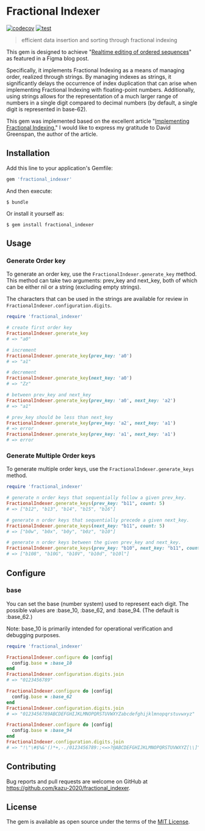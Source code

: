 # Fractional Indexer

[![codecov](https://codecov.io/gh/kazu-2020/fractional_indexer/graph/badge.svg?token=OCCYE4EKT1)](https://codecov.io/gh/kazu-2020/fractional_indexer)
[![test](https://github.com/kazu-2020/fractional_indexer/actions/workflows/ruby.yml/badge.svg?branch=main&event=push)](https://github.com/kazu-2020/fractional_indexer/actions/workflows/ruby.yml)

> efficient data insertion and sorting through fractional indexing

This gem is designed to achieve "[Realtime editing of ordered sequences](https://www.figma.com/blog/realtime-editing-of-ordered-sequences/#fractional-indexing)" as featured in a Figma blog post.

Specifically, it implements Fractional Indexing as a means of managing order, realized through strings. By managing indexes as strings, it significantly delays the occurrence of index duplication that can arise when implementing Fractional Indexing with floating-point numbers. Additionally, using strings allows for the representation of a much larger range of numbers in a single digit compared to decimal numbers (by default, a single digit is represented in base-62).

This gem was implemented based on the excellent article "[Implementing Fractional Indexing.](https://observablehq.com/@dgreensp/implementing-fractional-indexing)" I would like to express my gratitude to David Greenspan, the author of the article.

## Installation

Add this line to your application's Gemfile:

```ruby
gem 'fractional_indexer'
```

And then execute:

    $ bundle

Or install it yourself as:

    $ gem install fractional_indexer

## Usage

### Generate Order key

To generate an order key, use the `FractionalIndexer.generate_key` method. This method can take two arguments: prev_key and next_key, both of which can be either nil or a string (excluding empty strings).

The characters that can be used in the strings are available for review in `FractionalIndexer.configuration.digits`.

```ruby
require 'fractional_indexer'

# create first order key
FractionalIndexer.generate_key
# => "a0"

# increment
FractionalIndexer.generate_key(prev_key: 'a0')
# => "a1"

# decrement
FractionalIndexer.generate_key(next_key: 'a0')
# => "Zz"

# between prev_key and next_key
FractionalIndexer.generate_key(prev_key: 'a0', next_key: 'a2')
# => "a1"

# prev_key should be less than next_key
FractionalIndexer.generate_key(prev_key: 'a2', next_key: 'a1')
# => error
FractionalIndexer.generate_key(prev_key: 'a1', next_key: 'a1')
# => error
```

### Generate Multiple Order keys

To generate multiple order keys, use the `FractionalIndexer.generate_keys` method.

```ruby
require 'fractional_indexer'

# generate n order keys that sequentially follow a given prev_key.
FractionalIndexer.generate_keys(prev_key: "b11", count: 5)
# => ["b12", "b13", "b14", "b15", "b16"]

# generate n order keys that sequentially precede a given next_key.
FractionalIndexer.generate_keys(next_key: "b11", count: 5)
# => ["b0w", "b0x", "b0y", "b0z", "b10"]

# generate n order keys between the given prev_key and next_key.
FractionalIndexer.generate_keys(prev_key: "b10", next_key: "b11", count: 5)
# => ["b108", "b10G", "b10V", "b10d", "b10l"]
```

## Configure

### base

You can set the base (number system) used to represent each digit. The possible values are :base_10, :base_62, and :base_94. (The default is :base_62.)

Note: base_10 is primarily intended for operational verification and debugging purposes.

```ruby
require 'fractional_indexer'

FractionalIndexer.configure do |config|
  config.base = :base_10
end
FractionalIndexer.configuration.digits.join
# => "0123456789"

FractionalIndexer.configure do |config|
  config.base = :base_62
end
FractionalIndexer.configuration.digits.join
# => "0123456789ABCDEFGHIJKLMNOPQRSTUVWXYZabcdefghijklmnopqrstuvwxyz"

FractionalIndexer.configure do |config|
  config.base = :base_94
end
FractionalIndexer.configuration.digits.join
# => "!\"\#$%&'()*+,-./0123456789:;<=>?@ABCDEFGHIJKLMNOPQRSTUVWXYZ[\\]^_`abcdefghijklmnopqrstuvwxyz{|}~"
```

## Contributing

Bug reports and pull requests are welcome on GitHub at https://github.com/kazu-2020/fractional_indexer.

## License

The gem is available as open source under the terms of the [MIT License](https://opensource.org/licenses/MIT).
